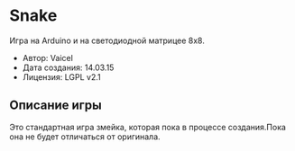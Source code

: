 Snake
=======

Игра на Arduino и на светодиодной матрицее 8х8.

+ Автор: Vaicel
+ Дата создания: 14.03.15
+ Лицензия: LGPL v2.1

Описание игры
-------

Это стандартная игра змейка, которая пока в процессе создания.Пока она не будет отличаться от оригинала. 